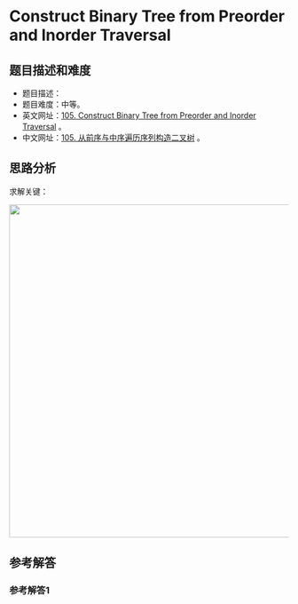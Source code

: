 # Construct Binary Tree from Preorder and Inorder Traversal

## 题目描述和难度
+ 题目描述：
+ 题目难度：中等。
+ 英文网址：[105. Construct Binary Tree from Preorder and Inorder Traversal](https://leetcode.com/problems/construct-binary-tree-from-preorder-and-inorder-traversal/description/)  。
+ 中文网址：[105. 从前序与中序遍历序列构造二叉树](https://leetcode-cn.com/problems/construct-binary-tree-from-preorder-and-inorder-traversal/description/)  。
## 思路分析
求解关键：

<img src="https://liweiwei1419.github.io/images/leetcode-solution/" width="600">

## 参考解答
### 参考解答1

```java

```